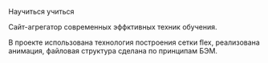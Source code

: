 Научиться учиться

Сайт-агрегатор современных эффктивных техник обучения.

В проекте использована технология построения сетки flex, реализована анимация, файловая структура сделана по принципам БЭМ.


